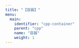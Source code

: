 ```yaml
---
title: "【容器】"
menu:
  main:
    identifier: "cpp-container"
    parent: "cpp"
    name: "容器"
    weight: 1
---
```


